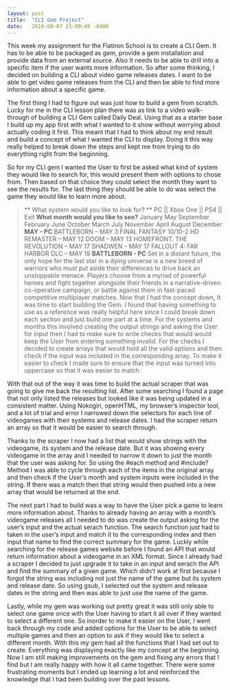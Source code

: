 ```yaml
---
layout: post
title:  "CLI Gem Project"
date:   2016-08-07 23:09:49 -0400
---
```


  This week my assignment for the Flatiron School is to create a CLI Gem. It has to be able to be packaged as gem, provide a gem installation and provide data from an external source. Also It needs to be able to drill into a specific item if the user wants more information. So after some thinking, I decided on building a CLI about video game releases dates. I want to be able to get video game releases from the CLI and then be able to find more information about a specific game.

  The first thing I had to figure out was just how to build a gem from scratch. Lucky for me in the CLI lesson plan there was as link to a video walk-through of building a CLI Gem called Daily Deal. Using that as a starter base I build up my app first with what I wanted to it show without worrying about actually coding it first. This meant that I had to think about my end result and build a concept of what I wanted the CLI to display. Doing it this way really helped to break down the steps and kept me from trying to do everything right from the beginning.

  So for my CLI gem I wanted the User to first be asked what kind of system they would like to search for, this would present them with options to chose from. Then based on that choice they could select the month they want to see the results for. The last thing they should be able to do was select the game they would like to learn more about.

> ** What system would you like to look for? **
> PC  || Xbox One || PS4 || Exit
> **What month would you like to see?**
> January        May          September
> February       June         October
> March          July         November
> April          August       December
> **MAY - PC**
> BATTLEBORN – MAY 3
> FINAL FANTASY 10/10-2 HD REMASTER  – MAY 12
> DOOM  – MAY 13
> HOMEFRONT: THE REVOLUTION – MAY 17
> SHADWEN – MAY 17
> FALLOUT 4: FAR HARBOR DLC – MAY 19
> **BATTLEBORN  - PC**
> Set in a distant future, the only hope for the last star in a dying universe is a new breed of warriors who must put aside their differences to drive back an unstoppable menace. Players choose from a myriad of powerful heroes and fight together alongside their friends in a narrative-driven co-operative campaign, or battle against them in fast-paced competitive multiplayer matches.
> Now that I had the concept down, It was time to start building the Gem. I found that having something to use as a reference was really helpful here since I could break down each section and just build one part at a time. For the systems and months this involved creating the output strings and asking the User for input then I had to make sure to write checks that would would keep the User from entering something invalid. For the checks I decided to create arrays that would hold all the valid options and then check if the input was included in the corresponding array. To make it easier to check I made sure to ensure that the input was turned into uppercase so that it was easier to match.

With that out of the way it was time to build the actual scraper that was going to give me back the resulting list. After some searching I found a page that not only listed the releases but looked like it was being updated in a consistent matter. Using Nokogiri, openHTML, my browser’s inspector tool, and a lot of trial and error I narrowed down the selectors for each line of videogames with their systems and release dates. I had the scraper return an array so that it would be easier to search through.

Thanks to the scraper I now had a list that would show strings with the videogame, its system and the release date. But it was showing every videogame in the array and I needed to narrow it down to just the month that the user was asking for. So using the #each method and #include? Method I was able to cycle through each of the items in the original array and then check if the User’s month and system inputs were included in the string. If there was a match then that string would then pushed into a new array that would be returned at the end.

The next part I had to build was a way to have the User pick a game to learn more information about. Thanks to already having an array with a month’s videogame releases all I needed to do was create the output asking for the user’s input and the actual serach function. The search function just had to taken in the user’s input and match it to the corresponding index and then input that name to find the correct summary for the game. Luckly while searching for the release games website before I found an API that would return information about a videogame in an XML format. Since I already had a scraper I decided to just upgrade it to take in an input and serach the API and find the summary of a given game. Which didn’t work at first because I forgot the string was including not just the name of the game but its system and release date. So using gsub, I selected out the system and release dates in the string and then was able to just use the name of the game.

Lastly, while my gem was working out pretty great it was still only able to select one game once with the User having to start it all over if they wanted to select a different one. So inorder to make it easier on the User, I went back through my code and added options for the User to be able to select multiple games and then an option to ask if they would like to select a different month. With this my gem had all the functions that I had set out to create. Everything was displaying exactly like my concept at the beginning. Now I am still making improvements on the gem and fixing any errors that I find but I am really happy with how it all came together. There were some frustrating moments but I ended up learning a lot and reinforced the knowledge that I had been building over the past lessons.
